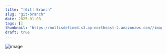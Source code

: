 ```yaml
---
title: "[Git] Branch"
slug: "git-branch"
date: 2025-01-08
tags: []
thumbnail: "https://nullisdefined.s3.ap-northeast-2.amazonaws.com//images/d37ba7b75f9d2f6f46456346d75b8b1e.png"
draft: true
---
```

![image](https://nullisdefined.s3.ap-northeast-2.amazonaws.com//images/d37ba7b75f9d2f6f46456346d75b8b1e.png)